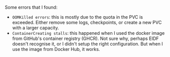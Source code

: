 Some errors that I found:
- `OOMKilled errors`: this is mostly due to the quota in the PVC is exceeded. Either remove some logs, checkpoints, or create a new PVC with a larger capacity.
- `ContainerCreating stalls`: this happened when I used the docker image from GitHub's container registry (GHCR). Not sure why, perhaps EIDF doesn't recognise it, or I didn't setup the right configuration. But when I use the image from Docker Hub, it works.
